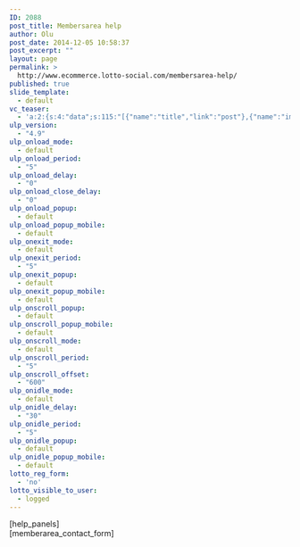 ```yaml
---
ID: 2088
post_title: Membersarea help
author: Olu
post_date: 2014-12-05 10:58:37
post_excerpt: ""
layout: page
permalink: >
  http://www.ecommerce.lotto-social.com/membersarea-help/
published: true
slide_template:
  - default
vc_teaser:
  - 'a:2:{s:4:"data";s:115:"[{"name":"title","link":"post"},{"name":"image","image":"featured","link":"none"},{"name":"text","mode":"excerpt"}]";s:7:"bgcolor";s:0:"";}'
ulp_version:
  - "4.9"
ulp_onload_mode:
  - default
ulp_onload_period:
  - "5"
ulp_onload_delay:
  - "0"
ulp_onload_close_delay:
  - "0"
ulp_onload_popup:
  - default
ulp_onload_popup_mobile:
  - default
ulp_onexit_mode:
  - default
ulp_onexit_period:
  - "5"
ulp_onexit_popup:
  - default
ulp_onexit_popup_mobile:
  - default
ulp_onscroll_popup:
  - default
ulp_onscroll_popup_mobile:
  - default
ulp_onscroll_mode:
  - default
ulp_onscroll_period:
  - "5"
ulp_onscroll_offset:
  - "600"
ulp_onidle_mode:
  - default
ulp_onidle_delay:
  - "30"
ulp_onidle_period:
  - "5"
ulp_onidle_popup:
  - default
ulp_onidle_popup_mobile:
  - default
lotto_reg_form:
  - 'no'
lotto_visible_to_user:
  - logged
---
```

<div class="col-sm-6 topSpace">[help_panels]</div>
<div class="col-sm-6 topSpace calaffix">[memberarea_contact_form]</div>
<script>// <![CDATA[
jQuery(document).ready(function () { jQuery(window).resize(function () { jQuery('.affix').width(jQuery('.calaffix').width()); }); }); jQuery(document).ready(function () { jQuery(window).load(function () { jQuery('.affix').width(jQuery('.calaffix').width()); }); });
// ]]></script>